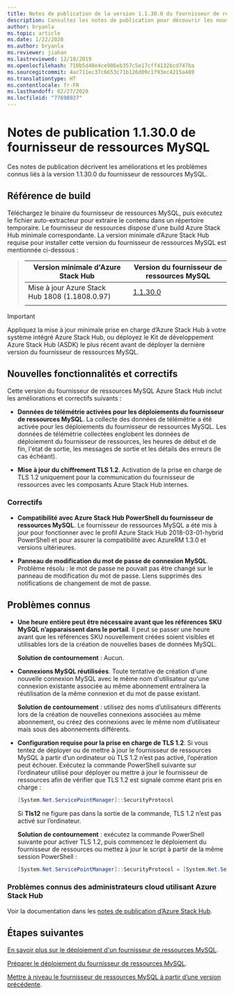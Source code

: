 ```yaml
---
title: Notes de publication de la version 1.1.30.0 du fournisseur de ressources MySQL Azure Stack Hub
description: Consultez les notes de publication pour découvrir les nouveautés incluses dans la mise à jour 1.1.30.0 du fournisseur de ressources MySQL Azure Stack Hub.
author: bryanla
ms.topic: article
ms.date: 1/22/2020
ms.author: bryanla
ms.reviewer: jiahan
ms.lastreviewed: 12/10/2019
ms.openlocfilehash: 710b5d48e4ce906eb357c5e17cff4132bcd747ba
ms.sourcegitcommit: 4ac711ec37c6653c71b126d09c1f93ec4215a489
ms.translationtype: HT
ms.contentlocale: fr-FR
ms.lasthandoff: 02/27/2020
ms.locfileid: "77698927"
---
```

# <a name="mysql-resource-provider-11300-release-notes"></a>Notes de publication 1.1.30.0 de fournisseur de ressources MySQL

Ces notes de publication décrivent les améliorations et les problèmes connus liés à la version 1.1.30.0 du fournisseur de ressources MySQL.

## <a name="build-reference"></a>Référence de build
Téléchargez le binaire du fournisseur de ressources MySQL, puis exécutez le fichier auto-extracteur pour extraire le contenu dans un répertoire temporaire. Le fournisseur de ressources dispose d'une build Azure Stack Hub minimale correspondante. La version minimale d’Azure Stack Hub requise pour installer cette version du fournisseur de ressources MySQL est mentionnée ci-dessous :

> |Version minimale d'Azure Stack Hub|Version du fournisseur de ressources MySQL|
> |-----|-----|
> |Mise à jour Azure Stack Hub 1808 (1.1808.0.97)|[1.1.30.0](https://aka.ms/azurestackmysqlrp11300)|
> |     |     |

> [!IMPORTANT]
> Appliquez la mise à jour minimale prise en charge d’Azure Stack Hub à votre système intégré Azure Stack Hub, ou déployez le Kit de développement Azure Stack Hub (ASDK) le plus récent avant de déployer la dernière version du fournisseur de ressources MySQL.

## <a name="new-features-and-fixes"></a>Nouvelles fonctionnalités et correctifs
Cette version du fournisseur de ressources MySQL Azure Stack Hub inclut les améliorations et correctifs suivants :

- **Données de télémétrie activées pour les déploiements du fournisseur de ressources MySQL**. La collecte des données de télémétrie a été activée pour les déploiements du fournisseur de ressources MySQL. Les données de télémétrie collectées englobent les données de déploiement du fournisseur de ressources, les heures de début et de fin, l'état de sortie, les messages de sortie et les détails des erreurs (le cas échéant).

- **Mise à jour du chiffrement TLS 1.2**. Activation de la prise en charge de TLS 1.2 uniquement pour la communication du fournisseur de ressources avec les composants Azure Stack Hub internes. 

### <a name="fixes"></a>Correctifs

- **Compatibilité avec Azure Stack Hub PowerShell du fournisseur de ressources MySQL**. Le fournisseur de ressources MySQL a été mis à jour pour fonctionner avec le profil Azure Stack Hub 2018-03-01-hybrid PowerShell et pour assurer la compatibilité avec AzureRM 1.3.0 et versions ultérieures.

- **Panneau de modification du mot de passe de connexion MySQL**. Problème résolu : le mot de passe ne pouvait pas être changé sur le panneau de modification du mot de passe. Liens supprimés des notifications de changement de mot de passe.

## <a name="known-issues"></a>Problèmes connus

- **Une heure entière peut être nécessaire avant que les références SKU MySQL n’apparaissent dans le portail**. Il peut se passer une heure avant que les références SKU nouvellement créées soient visibles et utilisables lors de la création de nouvelles bases de données MySQL.

    **Solution de contournement** : Aucun.

- **Connexions MySQL réutilisées**. Toute tentative de création d'une nouvelle connexion MySQL avec le même nom d'utilisateur qu'une connexion existante associée au même abonnement entraînera la réutilisation de la même connexion et du mot de passe existant.

    **Solution de contournement** : utilisez des noms d’utilisateurs différents lors de la création de nouvelles connexions associées au même abonnement, ou créez des connexions avec le même nom d’utilisateur mais sous des abonnements différents.

- **Configuration requise pour la prise en charge de TLS 1.2**. Si vous tentez de déployer ou de mettre à jour le fournisseur de ressources MySQL à partir d’un ordinateur où TLS 1.2 n’est pas activé, l’opération peut échouer. Exécutez la commande PowerShell suivante sur l’ordinateur utilisé pour déployer ou mettre à jour le fournisseur de ressources afin de vérifier que TLS 1.2 est signalé comme étant pris en charge :

  ```powershell
  [System.Net.ServicePointManager]::SecurityProtocol
  ```

  Si **Tls12** ne figure pas dans la sortie de la commande, TLS 1.2 n’est pas activé sur l’ordinateur.

    **Solution de contournement** : exécutez la commande PowerShell suivante pour activer TLS 1.2, puis commencez le déploiement du fournisseur de ressources ou mettez à jour le script à partir de la même session PowerShell :

    ```powershell
    [System.Net.ServicePointManager]::SecurityProtocol = [System.Net.SecurityProtocolType]::Tls12
    ```
 
### <a name="known-issues-for-cloud-admins-operating-azure-stack-hub"></a>Problèmes connus des administrateurs cloud utilisant Azure Stack Hub
Voir la documentation dans les [notes de publication d’Azure Stack Hub](azure-stack-servicing-policy.md).

## <a name="next-steps"></a>Étapes suivantes
[En savoir plus sur le déploiement d'un fournisseur de ressources MySQL](azure-stack-mysql-resource-provider.md).

[Préparer le déploiement du fournisseur de ressources MySQL](azure-stack-mysql-resource-provider-deploy.md#prerequisites).

[Mettre à niveau le fournisseur de ressources MySQL à partir d’une version précédente](azure-stack-mysql-resource-provider-update.md). 